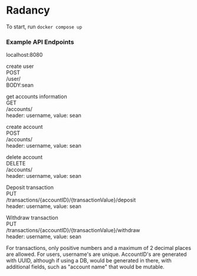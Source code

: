 # Radancy

To start, run `docker compose up`

### Example API Endpoints

localhost:8080

create user<br />
POST<br />
/user/<br />
BODY:sean<br />

get accounts information<br />
GET<br />
/accounts/<br />
header: username, value: sean<br />

create account<br />
POST<br />
/accounts/<br />
header: username, value: sean<br />

delete account<br />
DELETE<br />
/accounts/<br />
header: username, value: sean<br />

Deposit transaction<br />
PUT<br />
/transactions/{accountID}/{transactionValue}/deposit<br />
header: username, value: sean<br />

Withdraw transaction<br />
PUT<br />
/transactions/{accountID}/{transactionValue}/withdraw<br />
header: username, value: sean<br />

For transactions, only positive numbers and a maximum of 2 decimal places are allowed.
For users, username's are unique.
AccountID's are generated with UUID, although if using a DB, would be generated in there, with additional fields, such as "account name" that would be mutable.

